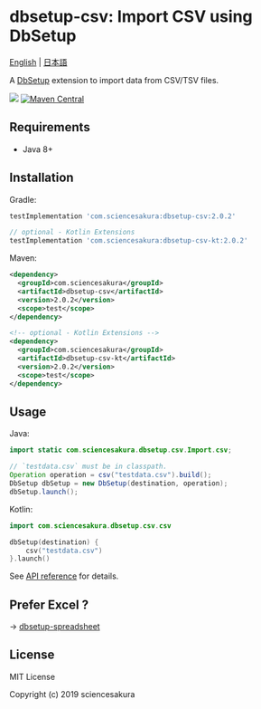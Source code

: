 # dbsetup-csv: Import CSV using DbSetup

[English](README.md) | [日本語](README.ja.md)

A [DbSetup](http://dbsetup.ninja-squad.com/) extension to import data from CSV/TSV files.

![](https://github.com/sciencesakura/dbsetup-csv/workflows/build/badge.svg) [![Maven Central](https://maven-badges.herokuapp.com/maven-central/com.sciencesakura/dbsetup-csv/badge.svg)](https://maven-badges.herokuapp.com/maven-central/com.sciencesakura/dbsetup-csv)

## Requirements

* Java 8+

## Installation

Gradle:

```groovy
testImplementation 'com.sciencesakura:dbsetup-csv:2.0.2'

// optional - Kotlin Extensions
testImplementation 'com.sciencesakura:dbsetup-csv-kt:2.0.2'
```

Maven:

```xml
<dependency>
  <groupId>com.sciencesakura</groupId>
  <artifactId>dbsetup-csv</artifactId>
  <version>2.0.2</version>
  <scope>test</scope>
</dependency>

<!-- optional - Kotlin Extensions -->
<dependency>
  <groupId>com.sciencesakura</groupId>
  <artifactId>dbsetup-csv-kt</artifactId>
  <version>2.0.2</version>
  <scope>test</scope>
</dependency>
```

## Usage

Java:

```java
import static com.sciencesakura.dbsetup.csv.Import.csv;

// `testdata.csv` must be in classpath.
Operation operation = csv("testdata.csv").build();
DbSetup dbSetup = new DbSetup(destination, operation);
dbSetup.launch();
```

Kotlin:

```kotlin
import com.sciencesakura.dbsetup.csv.csv

dbSetup(destination) {
    csv("testdata.csv")
}.launch()
```

See [API reference](https://sciencesakura.github.io/dbsetup-csv/) for details.

## Prefer Excel ?

→ [dbsetup-spreadsheet](https://github.com/sciencesakura/dbsetup-spreadsheet)

## License

MIT License

Copyright (c) 2019 sciencesakura
